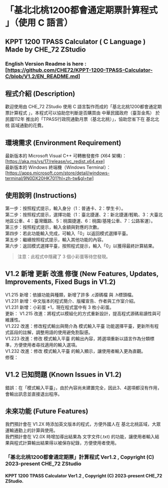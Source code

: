 # 「基北北桃1200都會通定期票計算程式 」（使用 C 語言）
## KPPT 1200 TPASS Calculator ( C Language ) Made by CHE_72 ZStudio
### English Version Readme is here : [https://github.com/CHE72/KPPT-1200-TPASS-Calculator-C/blob/V1.2/EN_README.md]
### 

## 程式介紹 (Description)
歡迎使用由 CHE_72 ZStudio 使用 C 語言製作而成的「基北北桃1200都會通定期票計算程式 」，本程式可以協助您判斷是否購買由 中華民國政府（臺澎金馬） 於 民國112年 推出的「TPASS行政院通勤月票（基北北桃）」，協助您省下在 基北北桃 區域通勤的花費。

## 環境需求 (Environment Requirement)  
最新版本的 Microsoft Visual C++ 可轉散發套件 (X64 架構)：[https://aka.ms/vs/17/release/vc_redist.x64.exe]  
最新版本的 Windows 終端機（Windows Terminal）：[https://apps.microsoft.com/store/detail/windows-terminal/9N0DX20HK701?hl=zh-tw&gl=tw]

## 使用說明 (Instructions)
第一步：按照程式提示，輸入身分（1：普通卡、2：學生卡）。  
第二步：按照程式提示，選擇功能（1：臺北捷運、2：新北捷運/輕軌、3：大臺北地區公車、4：臺灣鐵路、5：桃園捷運、6：桃園/基隆公車、7：公路客運）。  
第三步：按照程式提示，輸入金額與對應的次數。  
第四步：若此功能輸入完成，可輸入「0」以返回模式選擇平臺。  
第五步：繼續按照程式提示，輸入其他功能的內容。  
第六步：返回模式選擇平臺，按照程式提示，輸入「0」以獲得最終計算結果。  
> 注意：此程式中隱藏了 3 個小彩蛋等待您發現。

## V1.2 新增 更新 改進 修復 (New Features, Updates, Improvements, Fixed Bugs in V1.2)
V1.215 新增：依據功能與種類，新增了許多 .c源碼檔 與 .h標頭檔。  
V1.231 新增：中文版本的程式簡介、版權宣告、作者與工作室介紹。  
V1.231 新增：小彩蛋 +1，現在程式當中有 3 枚小彩蛋。  
更新：
V1.215 改進：將程式以模組化的方式重新設計，提高程式源碼易讀性與可維護性。  
V1.222 改進：修改程式輸出與簡介為 模式輸入平臺 功能選擇平臺，更新所有程式區段的註解，調整用語的使用避免割裂感。  
V1.223 改進：修改 模式輸入平臺 的輸出內容，將選項重新以語言作為分類標準，方便使用者尋找適用的輸入選項。  
V1.232 改進：修改 模式輸入平臺 的輸入顯示，讓使用者輸入更為直觀。  
修復：  

## V1.2 已知問題 (Known Issues in V1.2)
錯誤：在「模式輸入平臺」，由於內容尚未建置完全，因此3、4選項都沒有作用，會輸出訊息並直接退出程序。  

## 未來功能 (Future Features) 
我們預計會在 V1.2X 時添加英文版本的程式，方便外國人在 基北北桃區域，大眾運輸通勤上的計算與使用。  
我們預計會在 V2.0X 時增加導出結果為 文字文件(.txt) 的功能，讓使用者輸入結果與程式計算輸出結果得以被保存紀錄，方便使用者使用。

### 「基北北桃1200都會通定期票」計算程式 Ver1.2 , Copyright (C) 2023-present CHE_72 ZStudio
#### KPPT 1200 TPASS Calculator Ver1.2 , Copyright (C) 2023-present CHE_72 ZStudio.
